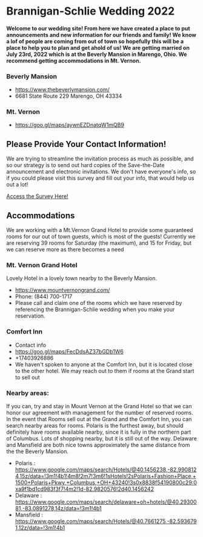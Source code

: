 # Brannigan-Schlie Wedding 2022

#### Welcome to our wedding site! From here we have created a place to put announcements and new information for our friends and family! We know a lof of people are coming from out of town so hopefully this will be a place to help you to plan and get ahold of us! We are getting married on July 23rd, 2022 which is at the Beverly Mansion in Marengo, Ohio. We recommend getting accommodations in Mt. Vernon.

### Beverly Mansion 
- https://www.thebeverlymansion.com/ 
- 6681 State Route 229 Marengo, OH 43334

### Mt. Vernon
- https://goo.gl/maps/aywnEZDnatqW1mQB9

## Please Provide Your Contact Information!

We are trying to streamline the invitation process as much as possible, and so our strategy is to send out hard copies of the Save-the-Date announcement and electronic invitations. We don't have everyone's info, so if you could please visit this survey and fill out your info, that would help us out a lot! 

[Access the Survey Here!](https://forms.gle/89jTjq2sajK3rNXZ7)

## Accommodations

We are working with a Mt.Vernon Grand Hotel to provide some guaranteed rooms for our out of town guests, which is most of the guests! Currently we are reserving 39 rooms for Saturday (the maximum), and 15 for Friday, but we can reserve more as there becomes a need

### Mt. Vernon Grand Hotel

Lovely Hotel in a lovely town nearby to the Beverly Mansion. 
- https://www.mountvernongrand.com/
- Phone: (844) 700-1717
- Please call and claim one of the rooms which we have reserved by referencing the Brannigan-Schlie wedding when you make your reservation.

### Comfort Inn
- Contact info
- https://goo.gl/maps/FecDdsAZ37bGDb1W6
- +17403926886
-  We haven't spoken to anyone at the Comfort Inn, but it is located close to the other hotel. We may reach out to them if rooms at the Grand start to sell out

### Nearby areas:
If you can, try and stay in Mount Vernon at the Grand Hotel so that we can honor our agreement with management for the number of reserved rooms. In the event that Rooms sell out at the Grand and the Comfort Inn, you can search nearby areas for rooms. Polaris is the furthest away, but should definitely have rooms available nearby, since it is fully in the northern part of Columbus. Lots of shopping nearby, but it is still out of the way. Delaware and Mansfield are both nice towns approximately the same distance from the the Beverly Mansion. 

- Polaris : https://www.google.com/maps/search/Hotels/@40.1456238,-82.9908124,15z/data=!3m1!4b1!4m8!2m7!3m6!1sHotels!2sPolaris+Fashion+Place,+1500+Polaris+Pkwy,+Columbus,+OH+43240!3s0x8838f54190800c29:0xa9f1bd1cd983f3f7!4m2!1d-82.9820576!2d40.1456242
- Delaware : https://www.google.com/maps/search/delaware+oh+hotels/@40.2930081,-83.0891278,14z/data=!3m1!4b1
- Mansfield : https://www.google.com/maps/search/Hotels/@40.7661275,-82.5936791,12z/data=!3m1!4b1
